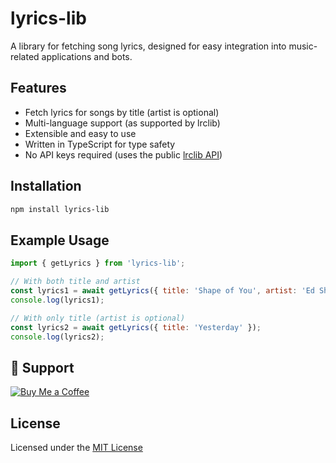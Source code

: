 # lyrics-lib

A library for fetching song lyrics, designed for easy integration into music-related applications and bots.

## Features
- Fetch lyrics for songs by title (artist is optional)
- Multi-language support (as supported by lrclib)
- Extensible and easy to use
- Written in TypeScript for type safety
- No API keys required (uses the public [lrclib API](https://lrclib.net/))

## Installation
```sh
npm install lyrics-lib
```

## Example Usage
```js
import { getLyrics } from 'lyrics-lib';

// With both title and artist
const lyrics1 = await getLyrics({ title: 'Shape of You', artist: 'Ed Sheeran' });
console.log(lyrics1);

// With only title (artist is optional)
const lyrics2 = await getLyrics({ title: 'Yesterday' });
console.log(lyrics2);
```

## 💖 Support
[![Buy Me a Coffee](https://cdn.ko-fi.com/cdn/kofi_button.png?v=3)](https://ko-fi.com/heishen)

## License
Licensed under the [MIT License](LICENSE)

